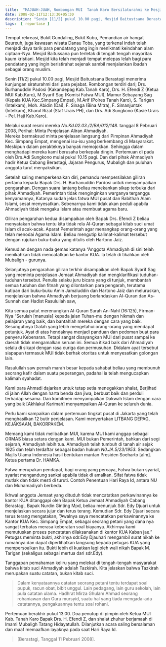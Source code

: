 ```yaml
---
title:  "MAJUAH-JUAH, Rombongan MUI  Tanah Karo Bersilaturahmi ke Mesjid Baitustsana Brastagi Sumut"
date: 2008-02-11T12:13:30+05:30
description: "Senin [11/2] pukul 10.00 pagi, Mesjid Baitustsana Berastagi menerima kunjungan  siraturahmi dari para pejabat.  " 
tags:  [ reportase ]
---
```


Tempat rekreasi, Bukit Gundaling, Bukit  Kubu, Pemandian air hangat Beureuh, juga kawasan wisata Danau Toba, yang terkenal indah telah menjadi daya tarik para pendatang yang ingin menikmati keindahan alam ciptaan-Nya.  Mesjid Baitussana pun terletak di tengah tengah mayoritas kaum kristiani.  Mesjid  kita telah menjadi tempat melepas lelah bagi para pendatang yang ingin beristirahat sejenak sambil menjalankan ibadah sebagai orang muslim. 

Senin [11/2] pukul 10.00 pagi, Mesjid Baitustsana Berastagi menerima kunjungan  siraturahmi dari para pejabat.  Rombongan terdiri dari; Drs. Burhanuddin Padosi (Kakandepag Kab.Tanah Karo), Drs. H. Efendi Z (Ketua MUI Kab.Karo), M Syarif Sag (Komisi Fatwa MUI), Mamur Sebayang Sag (Kepala KUA Kec.Simpang Empat), M.Arif (Polres Tanah Karo), S. Tarigan (Intelkam), Moh. Abidin (Dai), F. Sinaga (Bina Mitra), F. Simanjuntak (Intelkam), Kharul Rizal (Staf Urais PH), dan Drs. Adi Sungkono (Kasie Urais - Pel. Haji Kab.Karo). 

Melalui surat resmi mereka _No.Kd.02.03./2/BA/012/148_. tanggal 8 Pebruari 2008, Perihal: Minta Penjelasan Aliran Ahmadiyah.  
Mereka bermaksud minta penjelasan langsung dari Pimpinan Ahmadiyah Kec. Simpang Empat, mengenai isu-isu yang berkembang di Masyarakat.  Meskipun dalam perakteknya banyak memojokkan.  Sehingga dalam menghadapi mereka kami berusaha berkepala dingin.  Pertemuan di padu oleh  Drs.Adi Sungkono mulai pukul 10.15 pagi.  Dan dari pihak Ahmadiyah hadir Ketua Cabang Berastagi, Jajaran Pengurus, Mubaligh dan puluhan anggota turut menyaksikan. 

Setelah saling memperkenalkan diri, pemandu mempersilakan giliran pertama kepada Bapak Drs. H. Burhanuddin Pardosi untuk menyampaikan pengarahan. Dengan suara lantang beliau  menekankan sikap terbuka  dari pihak Ahmadiyah.  Pemerintah tidak menginginkan  warganya terganggu kenyamannya, Katanya sudah jelas fatwa MUI pusat dan Rabithah Alam Islami, sesat menyesatkan.  Sebenarnya kami tidak akan peduli apabila  Ahmadiyah tidak mengaku Islam atau membuat agama baru. 

Giliran pengarahan kedua  disampaikan oleh Bapak Drs. Efendi Z beliau menyatakan  bahwa  tentu kita tidak rela Al-Quran sebagai kitab suci umat Islam di acak-acak.  Aparat Pemerintah agar menangkap orang-orang yang telah menodai Agama Islam.  Beliau mengutip kalimat-kalimat tersebut dengan rujukan buku-buku yang ditulis oleh Hartono Jaiz. 

Kemudian dengan nada gemas katanya “Anggota Ahmadiyah di sini  telah menikahkan tidak mencatatkan ke  kantor KUA. Ia telah di tikahkan oleh Mubaligh - gurunya. 

Selanjutnya pengarahan giliran terkhir  disampaikan oleh Bapak Syarif Sag yang  meminta penjelasan Jemaat Ahmadiyah dan mengklarifikasi tuduhan-tuduhan tersebut.  Penulis selaku juru bicara yang di tunjuk, membantah semua tuduhan dan fitnah  yang  dilontarkan  para pengarah, terutama kutipan dari buku-buku Amin Jamaluddin dan Hartono Jaiz dan meluruskan, menjelaskan bahwa Ahmadiyah berjuang  berlandaskan Al-Quran dan  As-Sunnah dan Hadist Rasulullah saw, 

Kita semua patut  merenungkan Al-Quran Surah  An-Nahl (16:125), Firman-Nya “Serulah [manusia] kepada jalan Tuhan-mu dengan hikmah  dan pelajaran yang baik, dan bantahlah  mereka dengan cara  yang baik.  Sesunguhnya Dialah yang lebih mengetahui orang-orang yang  mendapat petunjuk.  Ayat di atas  hendaknya menjadi panduan dan pedoman   buat para penyeru Kebenaran.  Tetapi sangat disayangkan MUI  dari pusat sampai ke daerah tidak mengamalkan seruan ini.  Semua itikad baik dari Ahmadiyah selalu di sikapi dengan rasa curiga dan permusuhan.  Didalam ayat  tersebut siapapun termasuk MUI  tidak berhak otoritas untuk menyesatkan golongan lain. 

Rasulullah saw  pernah marah besar kepada sahabat beliau yang membunuh seorang kafir dalam suatu peperangan, padahal ia telah mengucapkan kalimah syahadat. 

Kami para Ahmadi dajarkan untuk tetap setia menegakkan shalat, Berjihad di jalan Allah dengan harta benda  dan jiwa, berbuat baik dan perduli terhadap sesama.  Dan komitmen menyampaikan Dakwah Islam dengan  cara yang baik [Akhlakul Karimah] menyampaikan Al-Quran ke seluruh dunia. 

Perlu kami sampaikan dalam pertemuan tingkat pusat di Jakarta yang telah menghasilkan 12 butir penjelasan. Kami menyertakan LITBANG DEPAG, KEJAKSAAN, BAKORPAKEM. 

Memang kami tidak melibatkan MUI, karena MUI kami anggap sebagai ORMAS biasa setara dengan kami.  MUI bukan Pemerintah, bahkan dari segi sejarah, Ahmadiyah lebih tua.  Ahmadiyah telah tumbuh di tanah air  sejak 1925 dan telah terdaftar sebagai badan hukum _N0.JA.5/23/1953_. Sedangkan Majlis Ulama Indonesia hasil bentukan mantan Presiden Soeharto [alm].  Ketua pertama Dr. HAMKA. 

Fatwa merupakan pendapat, bagi orang  yang percaya, Fatwa bukan syariat, syariat mengandung   sanksi apabila tidak di amalkan.  Sifat  fatwa tidak  mutlak dan tidak mesti di turuti.  Contoh Penentuan Hari Raya Id, antara NU dan Muhamadiyah berbeda. 

Ikhwal anggota Jemaat yang dituduh tidak mencatatkan perkawinannya ke kantor KUA ditanggapi oleh Bapak Ketua Jemaat Ahmadiyah Cabang Berastagi, Bapak Nurdin Ginting Mpd, beliau menunjuk Sdr. Edy Djuari untuk menjelaskan secara jujur dan terus terang.  Kemudian Sdr. Edy Djuari secara terus terang mengatakan, ’’Awalnya  saya mencatatkan perkawinannya ke Kantor KUA Kec. Simpang Empat, sebagai seorang petani yang  dana nya sangat terbatas merasa keberatan soal biayanya.  Akhirnya kami memutuskan proses pencatatan dilaksanakan di kantor KUA  Kaban  jae.”  Petugas meminta bukti, akhirnya sdr.Edy Djauhari mengambil surat nikah ke rumahnya dan dapat  diperlihatkan langsung  kepada  petugas KUA yang mempersoalkan itu.  Bukti lebih di kuatkan lagi oleh wali nikah  Bapak M. Tarigan (sekaligus sebagai mertua dari sdr.Edy). 

Tanggapan pemahaman keliru yang melekat di tengah-tengah masyarakat bahwa kitab suci Ahmadiyah adalah Tazkirah.  Kita jelaskan bahwa Tazkirah merupakan suatu catatan, bukan kitab suci. 

> Dalam kenyataannya catatan seorang petani tentu terdapat soal pupuk, racun obat, bibit unggul. Lain pedagang, lain  guru sekolah, lain  pula catatan ulama.  Hadhrat Mirza Ghulam Ahmad seorang rohaniawan dan Guru mursyid, suatu hal yang tiada mengada-ada catatannya, pengakuannya tentu soal rohani. 

Pertemuan berakhir pukul 13.00.  Doa penutup  di pimpin oleh Ketua MUI Kab. Tanah Karo Bapak Drs. H. Efendi Z, dan shalat zhuhur berjamaah di  Imami Mubaligh Tatang Hidayatullah. Dilanjutkan acara saling bersalaman dan maaf memaafkan layaknya pada saat Hari Raya Id.
> [Berastagi, Tanggal 11 Pebruari 2008]. 

 
